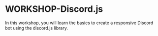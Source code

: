 # WORKSHOP-Discord.js
In this workshop, you will learn the basics to create a responsive Discord bot using the discord.js library.
